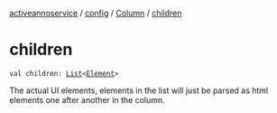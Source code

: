 [activeannoservice](../../index.md) / [config](../index.md) / [Column](index.md) / [children](./children.md)

# children

`val children: `[`List`](https://kotlinlang.org/api/latest/jvm/stdlib/kotlin.collections/-list/index.html)`<`[`Element`](../-element.md)`>`

The actual UI elements, elements in the list will just be parsed as html elements one after another in the column.

